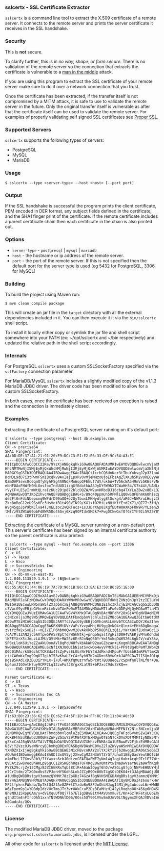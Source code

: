 ### sslcertx - SSL Certificate Extractor

`sslcertx` is a command line tool to extract the X.509 certificate of a remote server. It connects to the remote server and prints the server certificate it receives in the SSL handshake.

### Security

This is **not** secure.

To clarify further, this is in *no way, shape, or form secure*. There is no validation of the remote server so the connection that extracts the certificate is vulnerable to a [man in the middle][MITM] attack.

If you are using this program to extract the SSL certificate of your remote server make sure to do it over a network connection that you trust.

Once the certificate has been extracted, if the transfer itself is not compromised by a MITM attack, it is safe to use to validate the remote server in the future. Only the original transfer itself is vulnerable as after that the certificate itself can be used to validate the remote server. For examples of properly validating self signed SSL certificates see [Proper SSL].

### Supported Servers

`sslcertx` supports the following types of servers:

 * PostgreSQL
 * MySQL
 * MariaDB

### Usage

    $ sslcertx --type <server-type> --host <host> [--port port]

### Output

If the SSL handshake is successful the program prints the client certificate, PEM encoded in DER format, any subject fields defined in the certificate, and the SHA1 finger print of the certificate. If the remote certificate includes a parent certificate chain then each certificate in the chain is also printed out.

### Options

 * `server-type` - `postgresql` | `mysql` | `mariadb`
 * `host` - the hostname or ip address of the remote server.
 * `port` - the port of the remote server. If this is not specified then the default port for the server type is used (eg 5432 for PostgreSQL, 3306 for MySQL)

### Building

To build the project using Maven run:

    $ mvn clean compile package

This will create an jar file in the `target` directory with all the external dependencies included in it. You can then execute it it via the `bin/sslcertx` shell script.

To install it locally either copy or symlink the jar file and shell script somewhere into your PATH (ex: ~/opt/sslcertx and ~/bin respectively) and updated the relative path in the shell script accordingly.

### Internals

For PostgreSQL `sslcertx` uses a custom SSLSocketFactory specified via the `sslFactory` connection parameter.

For MariaDB/MysQL `sslcertx` includes a slightly modified copy of the v1.1.3 MariaDB JDBC driver. The driver code has been modified to allow for a custom SSLSocketFactory.

In both cases, once the certificate has been recieved an exception is raised and the connection is immediately closed.

### Examples

Extracting the certificate of a PostgreSQL server running on it's default port:

    $ sslcertx --type postgresql --host db.example.com
    Client Certificate:
	CN -> precise64
	SHA1 Fingerprint: AA:0D:DE:37:A1:21:91:20:F9:DC:C3:E1:E2:E6:33:DF:9C:54:A3:E1
	-----BEGIN CERTIFICATE-----
	MIICpDCCAYwCCQCC22Re/9YzXjANBgkqhkiG9w0BAQUFADAUMRIwEAYDVQQDEwlwcmVjaXNlNjQw
	HhcNMTMwNjI5MjEyMjQxWhcNMjMwNjI3MjEyMjQxWjAUMRIwEAYDVQQDEwlwcmVjaXNlNjQwggEi
	MA0GCSqGSIb3DQEBAQUAA4IBDwAwggEKAoIBAQCtIcrhCQ6UnKer3tTbuYmbvqJ2p3Zlau8iJvFr
	DcMJL9dD7i3tPwmFSmIBcqkv9AvIajLpXRv0vMjeMHzoUjoEFbzAgZlXKub5M2vUREGyyW8/2L9O
	QZmOAPSsws8c6qnQfyNyhFSg4A0Nd/MoWopQFEkLf7dV/uk6W+TV56cWA549mViGKEsFvNeq+Lmr
	ebHF8AoFNWfh0NiOxsfoxTndUUD1izqGfBdatkWASJyDYSW9kXTCWaHH34/S7k44t/UAdLnSm+RO
	rVyCF+LESyIrmWtQLraIzKUc2Djp872blcDQZW/W2uvHRbdBJ16cbg4TXYLuZBw2v8B/L3ZrtB2X
	AgMBAAEwDQYJKoZIhvcNAQEFBQADggEBAG+S/B9q40ppmUn5RFMlLqQ0wSQFBhmK6OhiszprQ0r9
	de2Ft0nFdiNUepxnq9WFdrD99aOQ+o2OyTbuxLMKHydlyg8lDukg4/aR0J+NWRruLHujzI6gpul6
	Zkc8oBoG12eU9SsHFc3UsVeiB1t490VINS9/KX1xfO2MiLxNHiKffE+d2X71/QZ77+3fH/gaqz67
	Wvg45gpJpP9bKClva4TJmELzoc2vQRTucz+1s3JDrXGp8JXgfEDtWOHXKpFON9R7YLzenZHcXvBp
	tMf/z9SZW1W60pbFdEWR5Oo4SGvj6Xzq9OPIdvSMJk7+FwgDCkwGsfOfGrIYh92i5VZ5Y8Y=
	-----END CERTIFICATE-----

Extracting the certificate of a MySQL server running on a non-default port. This server's certificate has been signed by an internal certificate authority so the parent certificate is also printed:

    $ sslcertx --type mysql --host foo.example.com --port 13306
	Client Certificate:
	C -> US
	ST -> Texas
	L -> Waco
	O -> SuccessBricks Inc
	OU -> Engineering
	CN -> db-mm-us-east-01
	1.2.840.113549.1.9.1 -> [B@5e5aefe
	SHA1 Fingerprint: 65:55:AD:F1:44:06:19:7A:7D:96:1B:B6:C3:EA:E3:50:B6:B5:1E:0D
	-----BEGIN CERTIFICATE-----
	MIIDtDCCApwCCQC9oXAlavEJvDANBgkqhkiG9w0BAQUFADCBmTELMAkGA1UEBhMCVVMxDjAMBgNV
	BAgMBVRleGFzMQ0wCwYDVQQHDARXYWNvMR0wGwYDVQQKDBRTdWNjZXNzQnJpY2tzIEluYyBDQTEU
	MBIGA1UECwwLRW5naW5lZXJpbmcxEjAQBgNVBAMMCUNBIE1hc3RlcjEiMCAGCSqGSIb3DQEJARYT
	c3VwcG9ydEBjbGVhcmRiLmNvbTAeFw0xMTA4MDkyMDAwMTlaFw0zODEyMjQyMDAwMTlaMIGdMQsw
	CQYDVQQGEwJVUzEOMAwGA1UECAwFVGV4YXMxDTALBgNVBAcMBFdhY28xGjAYBgNVBAoMEVN1Y2Nl
	c3NCcmlja3MgSW5jMRQwEgYDVQQLDAtFbmdpbmVlcmluZzEZMBcGA1UEAwwQZGItbW0tdXMtZWFz
	dC0wMTEiMCAGCSqGSIb3DQEJARYTc3VwcG9ydEBjbGVhcmRiLmNvbTCCASIwDQYJKoZIhvcNAQEB
	BQADggEPADCCAQoCggEBAKPXNMtDVrVaFsYvvyAMhjHU9ggQvNO4+Qln+4+EHk6DgDmaga1iB8mA
	zVtYzfW2xSXD2j++nEi/ElP6hbM0QwvM2OvAkXkbQP5R8BhELzQii/YWrX86fZUdxAOc11cp1RMg
	/oA7MlIZAN2jc5AVfpwGPA5r8pCTdrWGkNtkj+pnqoGqaltVgHilD8H4VAERjvM4oKdhdobnxsCt
	lKFEYXrX5iJmLzLAJMU/OVtMk+MW2Sz6ErBJoNqQ50YrYml5xkqD46526L6gNJV/cAY8kz/ntX62
	SP8cLloK6UiYeZZaAkUOonAVl8qPcUWHfvkbAkWH92oaGZbzan+LKogmR88CAwEAATANBgkqhkiG
	9w0BAQUFAAOCAQEAMEuSxNf1XNJU6UibNiatSvcwDo4wyVPMCk51+PF9tBg4bPeMTJWb42K7VqC4
	Q0J01MAc/kS8GchCTCKBdx4tsZyPvsEL0b/NrFbY4WJdMxnU4MpuPrfUoSbHImRPkYtmK2WloNPK
	cikCA6mKxTmg99gUI7gLhI53vKhaLZrC4rSyhH7K2oXDms60VwOrkJAF0CDwTlISQmJOlq6jRHvw
	DgsB5HAdCxDZDu3irYNLX+j/Ul+WMXfqMUzrnfwbPc0t7BUOBeoE/cSpNfnnllNLf8r+UaJc7KEy
	bp4umJ1GOetH7uy9CPP2Lq12zwFufJ8rgxXLat95+bP2xcC9duZrKQ==
	-----END CERTIFICATE-----
    
	Parent Certificate #1:
	C -> US
	ST -> Texas
	L -> Waco
	O -> SuccessBricks Inc CA
	OU -> Engineering
	CN -> CA Master
	1.2.840.113549.1.9.1 -> [B@5a68ef48
	SHA1 Fingerprint: F1:63:B0:23:36:62:E6:EC:62:F4:5F:1D:84:FF:8C:70:11:84:A0:5D
	-----BEGIN CERTIFICATE-----
	MIIEBzCCAu+gAwIBAgIJAPs/TPnO24QSMA0GCSqGSIb3DQEBBQUAMIGZMQswCQYDVQQGEwJVUzEO
	MAwGA1UECAwFVGV4YXMxDTALBgNVBAcMBFdhY28xHTAbBgNVBAoMFFN1Y2Nlc3NCcmlja3MgSW5j
	IENBMRQwEgYDVQQLDAtFbmdpbmVlcmluZzESMBAGA1UEAwwJQ0EgTWFzdGVyMSIwIAYJKoZIhvcN
	AQkBFhNzdXBwb3J0QGNsZWFyZGIuY29tMB4XDTExMDgwOTE5NTcxOVoXDTM4MTIyNDE5NTcxOVow
	gZkxCzAJBgNVBAYTAlVTMQ4wDAYDVQQIDAVUZXhhczENMAsGA1UEBwwEV2FjbzEdMBsGA1UECgwU
	U3VjY2Vzc0JyaWNrcyBJbmMgQ0ExFDASBgNVBAsMC0VuZ2luZWVyaW5nMRIwEAYDVQQDDAlDQSBN
	YXN0ZXIxIjAgBgkqhkiG9w0BCQEWE3N1cHBvcnRAY2xlYXJkYi5jb20wggEiMA0GCSqGSIb3DQEB
	AQUAA4IBDwAwggEKAoIBAQDl3xOV5yj2XkwCgMZ2H3AVTZrGf/LhuX1EByOaoYeutBQfzb049wp4
	olmFhcL7ZXmsBJb3/7fYwyxs6rbJ0diznGFATOaEWE7yNm14gIagL6xb+Arqh9TrlF77Wts32RHI
	QvCAt1Sw8VeoBhWKLp96gCC1ZRSHEdh0qaTOFXRgEUGXOmtPtwiNaDwVsaYN82a9AfhKqdygRMzA
	PYZk29crjZy13CMgz8JZIGEKRxTqbl8ClR+A6aW3Opgf6hD/vASGigGfgbjNNPeEHUUYHj8yW3OW
	n7CrItdm/2TXG0xdks5VPJonHY5KdhSLobJZCyR9Oc00bT4gSOsDEKO4+t3JAgMBAAGjUDBOMB0G
	A1UdDgQWBBRs1gyV3ammzQYMNt78zZpXDz74GzAfBgNVHSMEGDAWgBRs1gyV3ammzQYMNt78zZpX
	Dz74GzAMBgNVHRMEBTADAQH/MA0GCSqGSIb3DQEBBQUAA4IBAQATIQy8MJ9aZ4z6ourkHeY/Rmkf
	MF2lfpknsPWkab/DpTkfQ4ZtAv8ZP+lCYzdoBm98FJoOhLNJxgI4M1jHg4ubccoL6r+MWBUMCT5K
	W6zFyom9p1wYD8dpIdzV8cTmsJTt3vrUWkC+aP2Dz3EaMHzH14JyLRxqhoOOr456y6HD4SXEwzW3
	8n8N9J15Rpp6Am/y+dVEXquUf0Qj7l67ElIgDByBitV4AVUnmmu7C/Kn+GzTKFetyLGbEXgbgalg
	gtnUItm4nFIrcOh51xxnTNtWDNktD06/0Oss5OY901VVwSm0JmV0LtNgymxXhQAJVDVaIAn4C0/H
	h8GudcAs/QKv
	-----END CERTIFICATE-----

### License

The modified MariaDB JDBC driver, moved to the package `org.properssl.sslcertx.mariadb.jdbc`, is licensed under the LGPL.

All other code for `sslcertx` is licensed under the [MIT License].

[MITM]: https://en.wikipedia.org/wiki/Man-in-the-middle_attack
[Proper SSL]: http://properssl.org/
[MIT License]: LICENSE
